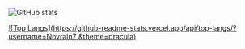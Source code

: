 ![GitHub stats](https://github-readme-stats.vercel.app/api?username=jouhopk&show_icons=true&theme=dracula) 

[![Top Langs](https://github-readme-stats.vercel.app/api/top-langs/?username=Novrain7
&theme=dracula)]()
